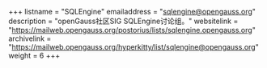 +++
listname = "SQLEngine"
emailaddress = "sqlengine@opengauss.org"
description = "openGauss社区SIG SQLEngine讨论组。"
websitelink = "https://mailweb.opengauss.org/postorius/lists/sqlengine.opengauss.org"
archivelink = "https://mailweb.opengauss.org/hyperkitty/list/sqlengine@opengauss.org"
weight =  6
+++